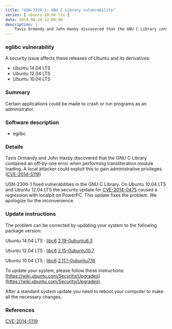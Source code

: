 ```yaml
---
title: "USN-2328-1: GNU C Library vulnerability"
series: [ ubuntu-10.04-lts ]
date: 2014-08-28 12:00:00
description: |
    Tavis Ormandy and John Haxby discovered that the GNU C Library contained an off-by-one error when performing transliteration module loading. A local attacker could exploit this to gain administrative privileges. ([CVE-2014-5119](http://people.ubuntu.com/~ubuntu-security/cve/CVE-2014-5119))
--- 
```

 
### eglibc vulnerability

A security issue affects these releases of Ubuntu and its derivatives:

* Ubuntu 14.04 LTS
* Ubuntu 12.04 LTS
* Ubuntu 10.04 LTS

### Summary

Certain applications could be made to crash or run programs as an administrator.

### Software description

* eglibc 

### Details

Tavis Ormandy and John Haxby discovered that the GNU C Library contained an off-by-one error when performing transliteration module loading. A local attacker could exploit this to gain administrative privileges. ([CVE-2014-5119](http://people.ubuntu.com/~ubuntu-security/cve/CVE-2014-5119))

USN-2306-1 fixed vulnerabilities in the GNU C Library. On Ubuntu 10.04 LTS and Ubuntu 12.04 LTS the security update for [CVE-2014-0475](http://people.ubuntu.com/~ubuntu-security/cve/CVE-2014-0475) caused a regression with localplt on PowerPC. This update fixes the problem. We apologize for the inconvenience. 

### Update instructions

The problem can be corrected by updating your system to the following package version:

Ubuntu 14.04 LTS
 : [libc6](https://launchpad.net/ubuntu/+source/eglibc) <span> [2.19-0ubuntu6.3](https://launchpad.net/ubuntu/+source/eglibc/2.19-0ubuntu6.3) </span> 

Ubuntu 12.04 LTS
 : [libc6](https://launchpad.net/ubuntu/+source/eglibc) <span> [2.15-0ubuntu10.7](https://launchpad.net/ubuntu/+source/eglibc/2.15-0ubuntu10.7) </span> 

Ubuntu 10.04 LTS
 : [libc6](https://launchpad.net/ubuntu/+source/eglibc) <span> [2.11.1-0ubuntu7.16](https://launchpad.net/ubuntu/+source/eglibc/2.11.1-0ubuntu7.16) </span> 

To update your system, please follow these instructions: [https://wiki.ubuntu.com/Security/Upgrades](https://wiki.ubuntu.com/Security/Upgrades).

After a standard system update you need to reboot your computer to make all the necessary changes. 

### References

 [CVE-2014-5119](http://people.ubuntu.com/~ubuntu-security/cve/CVE-2014-5119)
 
